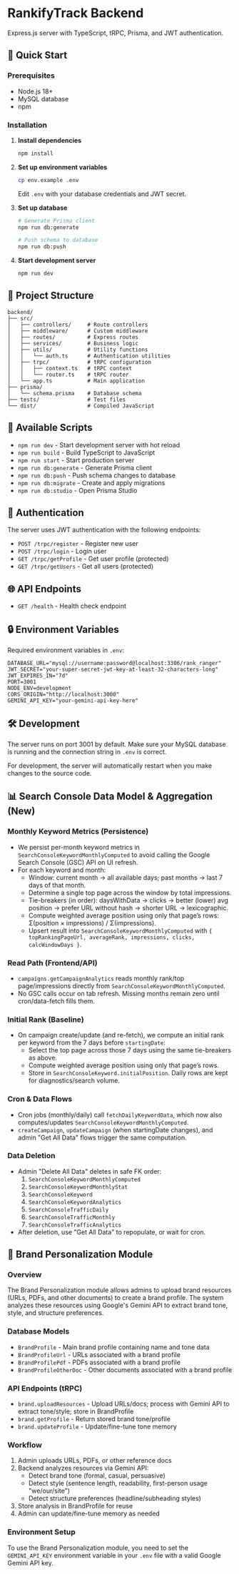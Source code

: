 # RankifyTrack Backend

Express.js server with TypeScript, tRPC, Prisma, and JWT authentication.

## 🚀 Quick Start

### Prerequisites
- Node.js 18+
- MySQL database
- npm

### Installation

1. **Install dependencies**
   ```bash
   npm install
   ```

2. **Set up environment variables**
   ```bash
   cp env.example .env
   ```
   Edit `.env` with your database credentials and JWT secret.

3. **Set up database**
   ```bash
   # Generate Prisma client
   npm run db:generate
   
   # Push schema to database
   npm run db:push
   ```

4. **Start development server**
   ```bash
   npm run dev
   ```

## 📁 Project Structure

```
backend/
├── src/
│   ├── controllers/     # Route controllers
│   ├── middleware/      # Custom middleware
│   ├── routes/          # Express routes
│   ├── services/        # Business logic
│   ├── utils/           # Utility functions
│   │   └── auth.ts      # Authentication utilities
│   ├── trpc/            # tRPC configuration
│   │   ├── context.ts   # tRPC context
│   │   └── router.ts    # tRPC router
│   └── app.ts           # Main application
├── prisma/
│   └── schema.prisma    # Database schema
├── tests/               # Test files
└── dist/                # Compiled JavaScript
```

## 🔧 Available Scripts

- `npm run dev` - Start development server with hot reload
- `npm run build` - Build TypeScript to JavaScript
- `npm run start` - Start production server
- `npm run db:generate` - Generate Prisma client
- `npm run db:push` - Push schema changes to database
- `npm run db:migrate` - Create and apply migrations
- `npm run db:studio` - Open Prisma Studio

## 🔐 Authentication

The server uses JWT authentication with the following endpoints:

- `POST /trpc/register` - Register new user
- `POST /trpc/login` - Login user
- `GET /trpc/getProfile` - Get user profile (protected)
- `GET /trpc/getUsers` - Get all users (protected)

## 🌐 API Endpoints

- `GET /health` - Health check endpoint

## 🔒 Environment Variables

Required environment variables in `.env`:

```env
DATABASE_URL="mysql://username:password@localhost:3306/rank_ranger"
JWT_SECRET="your-super-secret-jwt-key-at-least-32-characters-long"
JWT_EXPIRES_IN="7d"
PORT=3001
NODE_ENV=development
CORS_ORIGIN="http://localhost:3000"
GEMINI_API_KEY="your-gemini-api-key-here"
```

## 🛠️ Development

The server runs on port 3001 by default. Make sure your MySQL database is running and the connection string in `.env` is correct.

For development, the server will automatically restart when you make changes to the source code. 

## 📊 Search Console Data Model & Aggregation (New)

### Monthly Keyword Metrics (Persistence)
- We persist per-month keyword metrics in `SearchConsoleKeywordMonthlyComputed` to avoid calling the Google Search Console (GSC) API on UI refresh.
- For each keyword and month:
  - Window: current month → all available days; past months → last 7 days of that month.
  - Determine a single top page across the window by total impressions.
  - Tie-breakers (in order): daysWithData → clicks → better (lower) avg position → prefer URL without hash → shorter URL → lexicographic.
  - Compute weighted average position using only that page’s rows: Σ(position × impressions) / Σ(impressions).
  - Upsert result into `SearchConsoleKeywordMonthlyComputed` with `{ topRankingPageUrl, averageRank, impressions, clicks, calcWindowDays }`.

### Read Path (Frontend/API)
- `campaigns.getCampaignAnalytics` reads monthly rank/top page/impressions directly from `SearchConsoleKeywordMonthlyComputed`.
- No GSC calls occur on tab refresh. Missing months remain zero until cron/data-fetch fills them.

### Initial Rank (Baseline)
- On campaign create/update (and re-fetch), we compute an initial rank per keyword from the 7 days before `startingDate`:
  - Select the top page across those 7 days using the same tie-breakers as above.
  - Compute weighted average position using only that page’s rows.
  - Store in `SearchConsoleKeyword.initialPosition`. Daily rows are kept for diagnostics/search volume.

### Cron & Data Flows
- Cron jobs (monthly/daily) call `fetchDailyKeywordData`, which now also computes/updates `SearchConsoleKeywordMonthlyComputed`.
- `createCampaign`, `updateCampaign` (when startingDate changes), and admin "Get All Data" flows trigger the same computation.

### Data Deletion
- Admin "Delete All Data" deletes in safe FK order:
  1) `SearchConsoleKeywordMonthlyComputed`
  2) `SearchConsoleKeywordMonthlyStat`
  3) `SearchConsoleKeyword`
  4) `SearchConsoleKeywordAnalytics`
  5) `SearchConsoleTrafficDaily`
  6) `SearchConsoleTrafficMonthly`
  7) `SearchConsoleTrafficAnalytics`
- After deletion, use "Get All Data" to repopulate, or wait for cron.

## 🎨 Brand Personalization Module

### Overview
The Brand Personalization module allows admins to upload brand resources (URLs, PDFs, and other documents) to create a brand profile. The system analyzes these resources using Google's Gemini API to extract brand tone, style, and structure preferences.

### Database Models
- `BrandProfile` - Main brand profile containing name and tone data
- `BrandProfileUrl` - URLs associated with a brand profile
- `BrandProfilePdf` - PDFs associated with a brand profile
- `BrandProfileOtherDoc` - Other documents associated with a brand profile

### API Endpoints (tRPC)
- `brand.uploadResources` - Upload URLs/docs; process with Gemini API to extract tone/style; store in BrandProfile
- `brand.getProfile` - Return stored brand tone/profile
- `brand.updateProfile` - Update/fine-tune tone memory

### Workflow
1. Admin uploads URLs, PDFs, or other reference docs
2. Backend analyzes resources via Gemini API:
   - Detect brand tone (formal, casual, persuasive)
   - Detect style (sentence length, readability, first-person usage "we/our/site")
   - Detect structure preferences (headline/subheading styles)
3. Store analysis in BrandProfile for reuse
4. Admin can update/fine-tune memory as needed

### Environment Setup
To use the Brand Personalization module, you need to set the `GEMINI_API_KEY` environment variable in your `.env` file with a valid Google Gemini API key.